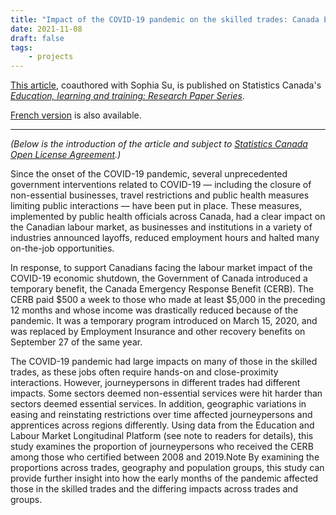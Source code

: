 ```yaml
---
title: "Impact of the COVID-19 pandemic on the skilled trades: Canada Emergency Response Benefit"
date: 2021-11-08
draft: false
tags:
    - projects
---
```


[This article](https://www150.statcan.gc.ca/n1/pub/81-595-m/81-595-m2021006-eng.htm), coauthored with Sophia Su, is published on Statistics Canada's [*Education, learning and training: Research Paper Series*](https://www150.statcan.gc.ca/n1/en/catalogue/81-595-M).

[French version](https://www150.statcan.gc.ca/n1/pub/81-595-m/81-595-m2021006-fra.htm) is also available.

---

*(Below is the introduction of the article and subject to [Statistics Canada Open License Agreement](https://www.statcan.gc.ca/eng/reference/licence).)*

Since the onset of the COVID-19 pandemic, several unprecedented government interventions related to COVID-19 — including the closure of non-essential businesses, travel restrictions and public health measures limiting public interactions — have been put in place. These measures, implemented by public health officials across Canada, had a clear impact on the Canadian labour market, as businesses and institutions in a variety of industries announced layoffs, reduced employment hours and halted many on-the-job opportunities.

In response, to support Canadians facing the labour market impact of the COVID-19 economic shutdown, the Government of Canada introduced a temporary benefit, the Canada Emergency Response Benefit (CERB). The CERB paid $500 a week to those who made at least $5,000 in the preceding 12 months and whose income was drastically reduced because of the pandemic. It was a temporary program introduced on March 15, 2020, and was replaced by Employment Insurance and other recovery benefits on September 27 of the same year.

The COVID-19 pandemic had large impacts on many of those in the skilled trades, as these jobs often require hands-on and close-proximity interactions. However, journeypersons in different trades had different impacts. Some sectors deemed non-essential services were hit harder than sectors deemed essential services. In addition, geographic variations in easing and reinstating restrictions over time affected journeypersons and apprentices across regions differently. Using data from the Education and Labour Market Longitudinal Platform (see note to readers for details), this study examines the proportion of journeypersons who received the CERB among those who certified between 2008 and 2019.Note  By examining the proportions across trades, geography and population groups, this study can provide further insight into how the early months of the pandemic affected those in the skilled trades and the differing impacts across trades and groups. 
